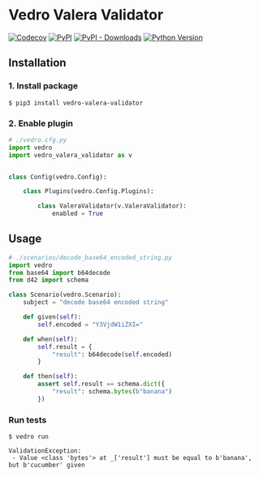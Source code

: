# Vedro Valera Validator

[![Codecov](https://img.shields.io/codecov/c/github/nikitanovosibirsk/vedro-valera-validator/master.svg?style=flat-square)](https://codecov.io/gh/nikitanovosibirsk/vedro-valera-validator)
[![PyPI](https://img.shields.io/pypi/v/vedro-valera-validator.svg?style=flat-square)](https://pypi.python.org/pypi/vedro-valera-validator/)
[![PyPI - Downloads](https://img.shields.io/pypi/dm/vedro-valera-validator?style=flat-square)](https://pypi.python.org/pypi/vedro-valera-validator/)
[![Python Version](https://img.shields.io/pypi/pyversions/vedro-valera-validator.svg?style=flat-square)](https://pypi.python.org/pypi/vedro-valera-validator/)

## Installation

### 1. Install package

```shell
$ pip3 install vedro-valera-validator
```

### 2. Enable plugin

```python
# ./vedro.cfg.py
import vedro
import vedro_valera_validator as v


class Config(vedro.Config):

    class Plugins(vedro.Config.Plugins):

        class ValeraValidator(v.ValeraValidator):
            enabled = True
```

## Usage

```python
# ./scenarios/decode_base64_encoded_string.py
import vedro
from base64 import b64decode
from d42 import schema

class Scenario(vedro.Scenario):
    subject = "decode base64 encoded string"

    def given(self):
        self.encoded = "Y3VjdW1iZXI="

    def when(self):
        self.result = {
            "result": b64decode(self.encoded)
        }

    def then(self):
        assert self.result == schema.dict({
            "result": schema.bytes(b"banana")
        })
```

### Run tests

```shell
$ vedro run
```

```shell
ValidationException:
 - Value <class 'bytes'> at _['result'] must be equal to b'banana', but b'cucumber' given
 ```
